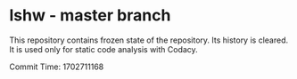 # lshw - master branch

This repository contains frozen state of the repository.
Its history is cleared. It is used only for static code
analysis with Codacy.

Commit Time: 1702711168